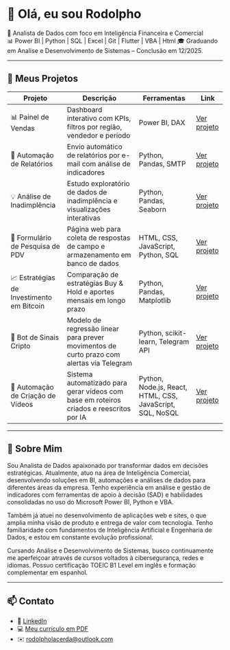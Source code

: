 # 👋 Olá, eu sou Rodolpho

🎯 Analista de Dados com foco em Inteligência Financeira e Comercial  
📊 Power BI | Python | SQL | Excel | Git | Flutter | VBA | Html 
🎓 Graduando em Analise e Desenvolvimento de Sistemas – Conclusão em 12/2025.

---

## 🚀 Meus Projetos

| Projeto | Descrição | Ferramentas | Link |
|--------|-----------|-------------|------|
| 📊 Painel de Vendas | Dashboard interativo com KPIs, filtros por região, vendedor e período | Power BI, DAX | [Ver projeto](#) |
| 🤖 Automação de Relatórios | Envio automático de relatórios por e-mail com análise de indicadores | Python, Pandas, SMTP | [Ver projeto](#) |
| 💡 Análise de Inadimplência | Estudo exploratório de dados de inadimplência e visualizações interativas | Python, Pandas, Seaborn | [Ver projeto](#) |
| 📝 Formulário de Pesquisa de PDV | Página web para coleta de respostas de campo e armazenamento em banco de dados | HTML, CSS, JavaScript, Python, SQL | [Ver projeto](#) |
| 📈 Estratégias de Investimento em Bitcoin | Comparação de estratégias Buy & Hold e aportes mensais em longo prazo | Python, Pandas, Matplotlib | [Ver projeto](#) |
| 🔁 Bot de Sinais Cripto | Modelo de regressão linear para prever movimentos de curto prazo com alertas via Telegram | Python, scikit-learn, Telegram API | [Ver projeto](#) |
| 🎥 Automação de Criação de Vídeos | Sistema automatizado para gerar vídeos com base em roteiros criados e reescritos por IA | Python, Node.js, React, HTML, CSS, JavaScript, SQL, NoSQL | [Ver projeto](#) |


---

## 🧠 Sobre Mim

Sou Analista de Dados apaixonado por transformar dados em decisões estratégicas. Atualmente, atuo na área de Inteligência Comercial, desenvolvendo soluções em BI, automações e análises de dados para diferentes áreas da empresa. Tenho experiência em análise e gestão de indicadores com ferramentas de apoio à decisão (SAD) e habilidades consolidadas no uso do Microsoft Power BI, Python e VBA.

Também já atuei no desenvolvimento de aplicações web e sites, o que amplia minha visão de produto e entrega de valor com tecnologia. Tenho familiaridade com fundamentos de Inteligência Artificial e Engenharia de Dados, e estou em constante evolução profissional.

Cursando Análise e Desenvolvimento de Sistemas, busco continuamente me aperfeiçoar através de cursos voltados à cibersegurança, redes e idiomas. Possuo certificação TOEIC B1 Level em inglês e formação complementar em espanhol.

---

## 📫 Contato

- 💼 [LinkedIn]([(https://www.linkedin.com/in/rodolpholacerda/)])
- 💻 [Meu currículo em PDF](#)
- ✉️ rodolpholacerda@outlook.com

